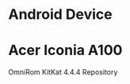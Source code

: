 Android Device
=================
Acer Iconia A100
=================
OmniRom KitKat 4.4.4 Repository
